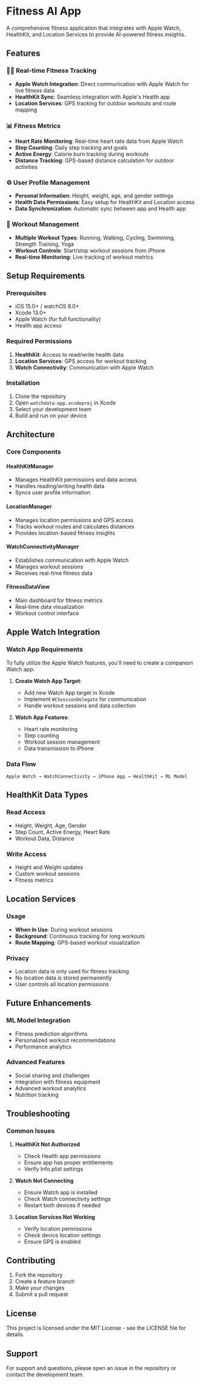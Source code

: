 # Fitness AI App

A comprehensive fitness application that integrates with Apple Watch, HealthKit, and Location Services to provide AI-powered fitness insights.

## Features

### 🏃‍♂️ Real-time Fitness Tracking
- **Apple Watch Integration**: Direct communication with Apple Watch for live fitness data
- **HealthKit Sync**: Seamless integration with Apple's Health app
- **Location Services**: GPS tracking for outdoor workouts and route mapping

### 📊 Fitness Metrics
- **Heart Rate Monitoring**: Real-time heart rate data from Apple Watch
- **Step Counting**: Daily step tracking and goals
- **Active Energy**: Calorie burn tracking during workouts
- **Distance Tracking**: GPS-based distance calculation for outdoor activities

### ⚙️ User Profile Management
- **Personal Information**: Height, weight, age, and gender settings
- **Health Data Permissions**: Easy setup for HealthKit and Location access
- **Data Synchronization**: Automatic sync between app and Health app

### 🎯 Workout Management
- **Multiple Workout Types**: Running, Walking, Cycling, Swimming, Strength Training, Yoga
- **Workout Controls**: Start/stop workout sessions from iPhone
- **Real-time Monitoring**: Live tracking of workout metrics

## Setup Requirements

### Prerequisites
- iOS 15.0+ / watchOS 8.0+
- Xcode 13.0+
- Apple Watch (for full functionality)
- Health app access

### Required Permissions
1. **HealthKit**: Access to read/write health data
2. **Location Services**: GPS access for workout tracking
3. **Watch Connectivity**: Communication with Apple Watch

### Installation
1. Clone the repository
2. Open `watchdata-app.xcodeproj` in Xcode
3. Select your development team
4. Build and run on your device

## Architecture

### Core Components

#### HealthKitManager
- Manages HealthKit permissions and data access
- Handles reading/writing health data
- Syncs user profile information

#### LocationManager
- Manages location permissions and GPS access
- Tracks workout routes and calculates distances
- Provides location-based fitness insights

#### WatchConnectivityManager
- Establishes communication with Apple Watch
- Manages workout sessions
- Receives real-time fitness data

#### FitnessDataView
- Main dashboard for fitness metrics
- Real-time data visualization
- Workout control interface

## Apple Watch Integration

### Watch App Requirements
To fully utilize the Apple Watch features, you'll need to create a companion Watch app:

1. **Create Watch App Target**:
   - Add new Watch App target in Xcode
   - Implement `WCSessionDelegate` for communication
   - Handle workout sessions and data collection

2. **Watch App Features**:
   - Heart rate monitoring
   - Step counting
   - Workout session management
   - Data transmission to iPhone

### Data Flow
```
Apple Watch → WatchConnectivity → iPhone App → HealthKit → ML Model
```

## HealthKit Data Types

### Read Access
- Height, Weight, Age, Gender
- Step Count, Active Energy, Heart Rate
- Workout Data, Distance

### Write Access
- Height and Weight updates
- Custom workout sessions
- Fitness metrics

## Location Services

### Usage
- **When In Use**: During workout sessions
- **Background**: Continuous tracking for long workouts
- **Route Mapping**: GPS-based workout visualization

### Privacy
- Location data is only used for fitness tracking
- No location data is stored permanently
- User controls all location permissions

## Future Enhancements

### ML Model Integration
- Fitness prediction algorithms
- Personalized workout recommendations
- Performance analytics

### Advanced Features
- Social sharing and challenges
- Integration with fitness equipment
- Advanced workout analytics
- Nutrition tracking

## Troubleshooting

### Common Issues

1. **HealthKit Not Authorized**
   - Check Health app permissions
   - Ensure app has proper entitlements
   - Verify Info.plist settings

2. **Watch Not Connecting**
   - Ensure Watch app is installed
   - Check Watch connectivity settings
   - Restart both devices if needed

3. **Location Services Not Working**
   - Verify location permissions
   - Check device location settings
   - Ensure GPS is enabled

## Contributing

1. Fork the repository
2. Create a feature branch
3. Make your changes
4. Submit a pull request

## License

This project is licensed under the MIT License - see the LICENSE file for details.

## Support

For support and questions, please open an issue in the repository or contact the development team.
